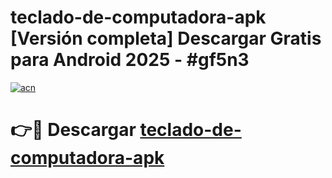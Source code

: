 # teclado-de-computadora-apk  [Versión completa] Descargar Gratis para Android 2025 - #gf5n3

[![acn](https://github.com/user-attachments/assets/0f9c940e-d8b0-45ae-aac7-cd30a18b3e1c)](https://apps.freeplayer.one?title=teclado-de-computadora-apk&ref=9F)

# 👉🔴 Descargar [teclado-de-computadora-apk](https://apps.freeplayer.one?title=teclado-de-computadora-apk&ref=9F)